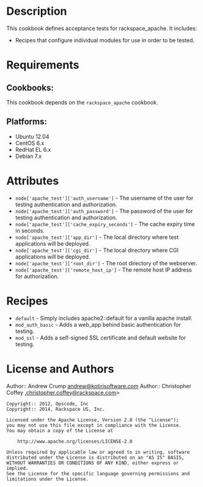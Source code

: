 Description
===========

This cookbook defines acceptance tests for rackspace_apache. It includes:

* Recipes that configure individual modules for use in order to be tested.

Requirements
============

## Cookbooks:

This cookbook depends on the `rackspace_apache` cookbook. 
## Platforms:

* Ubuntu 12.04
* CentOS 6.x
* RedHat EL 6.x
* Debian 7.x

Attributes
==========

* `node['apache_test']['auth_username']` - The username of the user for testing
  authentication and authorization.
* `node['apache_test']['auth_password']` - The password of the user for testing
  authentication and authorization.
* `node['apache_test']['cache_expiry_seconds']` - The cache expiry time in
  seconds.
* `node['apache_test']['app_dir']` - The local directory where test applications
  will be deployed.
* `node['apache_test']['cgi_dir']` - The local directory where CGI applications
  will be deployed.
* `node['apache_test']['root_dir']` - The root directory of the webserver.
* `node['apache_test']['remote_host_ip']` - The remote host IP address for
  authorization.

Recipes
=======

* `default` - Simply includes apache2::default for a vanilla apache install.
* `mod_auth_basic` - Adds a web_app behind basic authentication for testing.
* `mod_ssl` - Adds a self-signed SSL certificate and default website for testing.

License and Authors
===================

Author:: Andrew Crump <andrew@kotirisoftware.com>
Author:: Christopher Coffey ,christopher.coffey@rackspace.com>

    Copyright:: 2012, Opscode, Inc
    Copyright:: 2014, Rackspace US, Inc.

    Licensed under the Apache License, Version 2.0 (the "License");
    you may not use this file except in compliance with the License.
    You may obtain a copy of the License at

        http://www.apache.org/licenses/LICENSE-2.0

    Unless required by applicable law or agreed to in writing, software
    distributed under the License is distributed on an "AS IS" BASIS,
    WITHOUT WARRANTIES OR CONDITIONS OF ANY KIND, either express or implied.
    See the License for the specific language governing permissions and
    limitations under the License.
